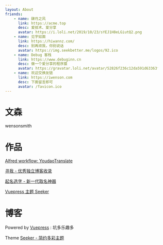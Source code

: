 ```yaml
---
layout: About
friends:
    - name: 肆月之风
      link: https://acme.top
      desc: 爱技术、爱分享
      avatar: https://i.loli.net/2019/10/23/sYEJ1H8eLGiutQ2.png
    - name: 见字如面
      link: https://hiwannz.com/
      desc: 别再烦我，你别说话
      avatar: https://img.seekbetter.me/logos/92.ico
    - name: Debug 客栈
      link: https://www.debuginn.cn
      desc: 做一个爱分享的程序猿
      avatar: https://gravatar.loli.net/avatar/52826f236c12da591d63363f999ea538
    - name: 欢迎交换友链
      link: https://iwenson.com
      desc: 下面留言即可
      avatar: /favicon.ico
---
```


# 文森

wensonsmith

# 作品

[Alfred workflow: YoudaoTranslate](https://github.com/wensonsmith/YoudaoTranslate)

[寻我 - 优秀独立博客收录](https://seekbetter.me)

[起名选字 - 新一代取名神器](https://products.iwenson.com/name-maker)

[Vuepress 主题 Seeker](https://github.com/wensonsmith/vuepress-theme-seeker)

# 博客

Powered by [Vuepress](https://v1.vuepress.vuejs.org/) : 坑多乐趣多

Theme [Seeker - 简约多彩主题](https://github.com/wensonsmith/vuepress-theme-seeker)
